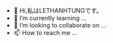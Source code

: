 - 👋 Hi,私はLETHANHTUNGです。
- 🌱 I’m currently learning ...
- 💞️ I’m looking to collaborate on ...
- 📫 How to reach me ...

<!---
TUNGTUTE041299/TUNGTUTE041299 is a ✨ special ✨ repository because its `README.md` (this file) appears on your GitHub profile.
You can click the Preview link to take a look at your changes.
--->
